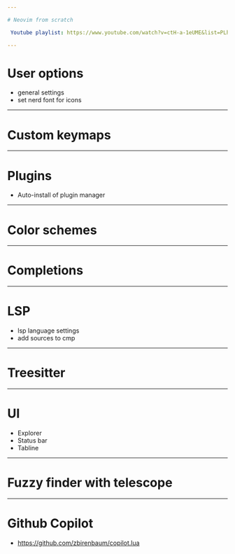 ```yaml
---

# Neovim from scratch

 Youtube playlist: https://www.youtube.com/watch?v=ctH-a-1eUME&list=PLhoH5vyxr6Qq41NFL4GvhFp-WLd5xzIzZ

---
```


# User options

- general settings
- set nerd font for icons

---

# Custom keymaps


---

# Plugins

- Auto-install of plugin manager

---

# Color schemes

---

# Completions

---

# LSP
- lsp language settings
- add sources to cmp

--- 

# Treesitter

---

# UI
- Explorer
- Status bar
- Tabline

---

# Fuzzy finder with telescope

---

# Github Copilot
- https://github.com/zbirenbaum/copilot.lua
